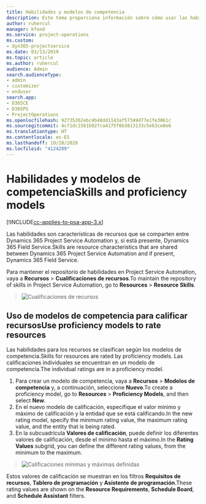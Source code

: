 ```yaml
---
title: Habilidades y modelos de competencia
description: Este tema proporciona información sobre cómo usar las habilidades y los modelos de competencia.
author: ruhercul
manager: kfend
ms.service: project-operations
ms.custom:
- dyn365-projectservice
ms.date: 03/13/2019
ms.topic: article
ms.author: ruhercul
audience: Admin
search.audienceType:
- admin
- customizer
- enduser
search.app:
- D365CE
- D365PS
- ProjectOperations
ms.openlocfilehash: 92735262ebc4b48dd1143af57349d77e1fe3061c
ms.sourcegitcommit: 4cf1dc1561b92fca4175f0b3813133c5e63ce8e6
ms.translationtype: HT
ms.contentlocale: es-ES
ms.lasthandoff: 10/28/2020
ms.locfileid: "4124209"
---
```

# <a name="skills-and-proficiency-models"></a><span data-ttu-id="f2615-103">Habilidades y modelos de competencia</span><span class="sxs-lookup"><span data-stu-id="f2615-103">Skills and proficiency models</span></span>

[!INCLUDE[cc-applies-to-psa-app-3.x](../includes/cc-applies-to-psa-app-3x.md)]

<span data-ttu-id="f2615-104">Las habilidades son características de recursos que se comparten entre Dynamics 365 Project Service Automation y, si está presente, Dynamics 365 Field Service.</span><span class="sxs-lookup"><span data-stu-id="f2615-104">Skills are resource characteristics that are shared between Dynamics 365 Project Service Automation and if present, Dynamics 365 Field Service.</span></span> 

<span data-ttu-id="f2615-105">Para mantener el repositorio de habilidades en Project Service Automation, vaya a **Recursos** \> **Cualificaciones de recursos**.</span><span class="sxs-lookup"><span data-stu-id="f2615-105">To maintain the repository of skills in Project Service Automation, go to **Resources** \> **Resource Skills**.</span></span> 

> ![Cualificaciones de recursos](media/Resource-Management-image84.png)

## <a name="use-proficiency-models-to-rate-resources"></a><span data-ttu-id="f2615-107">Uso de modelos de competencia para calificar recursos</span><span class="sxs-lookup"><span data-stu-id="f2615-107">Use proficiency models to rate resources</span></span>

<span data-ttu-id="f2615-108">Las habilidades para los recursos se clasifican según los modelos de competencia.</span><span class="sxs-lookup"><span data-stu-id="f2615-108">Skills for resources are rated by proficiency models.</span></span> <span data-ttu-id="f2615-109">Las calificaciones individuales se encuentran en un modelo de competencia.</span><span class="sxs-lookup"><span data-stu-id="f2615-109">The individual ratings are in a proficiency model.</span></span> 

1. <span data-ttu-id="f2615-110">Para crear un modelo de competencia, vaya a **Recursos** \> **Modelos de competencia** y, a continuación, seleccione **Nuevo**.</span><span class="sxs-lookup"><span data-stu-id="f2615-110">To create a proficiency model, go to **Resources** \> **Proficiency Models**, and then select **New**.</span></span>
2. <span data-ttu-id="f2615-111">En el nuevo modelo de calificación, especifique el valor mínimo y máximo de calificación y la entidad que se está calificando.</span><span class="sxs-lookup"><span data-stu-id="f2615-111">In the new rating model, specify the minimum rating value, the maximum rating value, and the entity that is being rated.</span></span>
3. <span data-ttu-id="f2615-112">En la subcuadrícula **Valores de calificación**, puede definir los diferentes valores de calificación, desde el mínimo hasta el máximo.</span><span class="sxs-lookup"><span data-stu-id="f2615-112">In the **Rating Values** subgrid, you can define the different rating values, from the minimum to the maximum.</span></span>

> ![Calificaciones mínimas y máximas definidas](media/Resource-Management-image85.png)

<span data-ttu-id="f2615-114">Estos valores de calificación se muestran en los filtros **Requisitos de recursos**, **Tablero de programación** y **Asistente de programación**.</span><span class="sxs-lookup"><span data-stu-id="f2615-114">These rating values are shown on the **Resource Requirements**, **Schedule Board**, and **Schedule Assistant** filters.</span></span>
